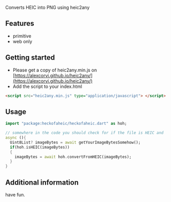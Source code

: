 Converts HEIC into PNG using heic2any

## Features

- primitive
- web only

## Getting started

- Please get a copy of heic2any.min.js on [https://alexcorvi.github.io/heic2any/](https://alexcorvi.github.io/heic2any/)
- Add the script to your index.html
```html
<script src="heic2any.min.js" type="application/javascript"> </script>
```

## Usage

```dart
import "package:heckofaheic/heckofaheic.dart" as hoh;

// somewhere in the code you should check for if the file is HEIC and 
async (){
  Uint8List? imageBytes = await getYourImageBytesSomehow();
  if(hoh.isHEIC(imageBytes))
  {
    imageBytes = await hoh.convertFromHEIC(imageBytes);
  }
}
```

## Additional information
have fun.